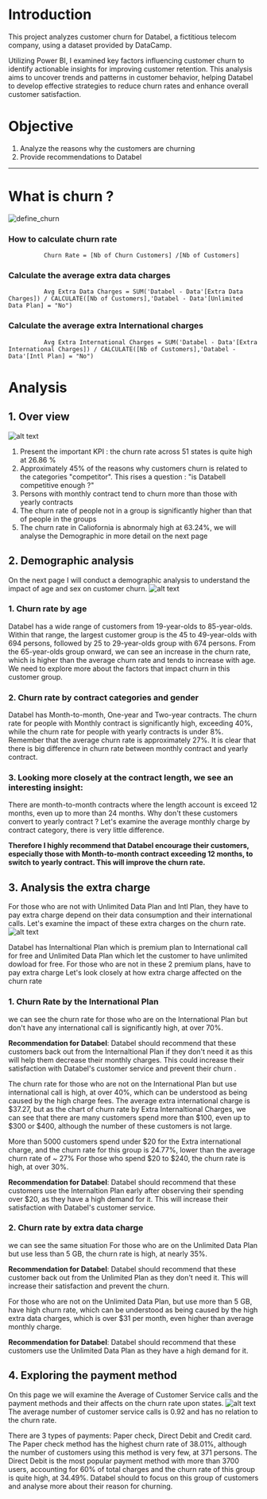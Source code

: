 # Introduction 

This project analyzes customer churn for Databel, a fictitious telecom company, using a dataset provided by DataCamp. 

Utilizing Power BI, I examined key factors influencing customer churn to identify actionable insights for improving customer retention. 
This analysis aims to uncover trends and patterns in customer behavior, helping Databel to develop effective strategies to reduce churn rates and enhance overall customer satisfaction.

# Objective 
1. Analyze the reasons why the customers are churning
2. Provide recommendations to Databel 
____
# What is churn ?
![define_churn](https://github.com/user-attachments/assets/a92ce0ca-e8c6-479c-a6e3-16735461745b)

### How to calculate churn rate 

              Churn Rate = [Nb of Churn Customers] /[Nb of Customers]
          
### Calculate the average extra data charges 

              Avg Extra Data Charges = SUM('Databel - Data'[Extra Data Charges]) / CALCULATE([Nb of Customers],'Databel - Data'[Unlimited Data Plan] = "No")

### Calculate the average extra International charges 

              Avg Extra International Charges = SUM('Databel - Data'[Extra International Charges]) / CALCULATE([Nb of Customers],'Databel - Data'[Intl Plan] = "No")
              

# Analysis
## 1. Over view 
![alt text](https://github.com/Tsubame88/DataAnalyst_PowerBI_CustomerChurn/blob/main/Screenshot_Overview.png)
1. Present the important KPI : the churn rate across 51 states is quite high at 26.86 %
2. Approximately 45% of the reasons why customers churn is related to the categories "competitor". This rises a question : "is Databell competitive enough ?"
3. Persons with monthly contract tend to churn more than those with yearly contracts
4. The churn rate of people not in a group is significantly higher than that of people in the groups
5. The churn rate in Caliofornia is abnormaly high at 63.24%, we will analyse the Demographic in more detail on the next page

## 2. Demographic analysis
On the next page I will conduct a demographic analysis to understand the impact of age and sex on customer churn.
![alt text](https://github.com/Tsubame88/DataAnalyst_PowerBI_CustomerChurn/blob/main/Screenshot_Demography.png)

### 1. Churn rate by age

   Databel has a wide range of customers from 19-year-olds to 85-year-olds. Within that range, the largest customer group is the 45 to 49-year-olds with 694 persons, followed by 25 to 29-year-olds group with 674 persons. 
  From the 65-year-olds group onward, we can see an increase in the churn rate, which is higher than the average churn rate and tends to increase with age. 
  We need to explore more about the factors that impact churn in this customer group.

### 2. Churn rate by contract categories and gender

  Databel has Month-to-month, One-year and Two-year contracts. The churn rate for people with Monthly contract is significantly high, exceeding 40%, while the churn rate for people with yearly contracts is under 8%. Remember that the average churn rate is approximately 27%. It is clear that there is big difference in churn rate between monthly contract and yearly contract.

### 3. Looking more closely at the contract length, we see an interesting insight: 

There are month-to-month contracts where the length account is exceed 12 months, even up to more than 24 months. 
Why don't these customers convert to yearly contract ? Let's examine the average monthly charge by contract category, there is very little difference. 

**Therefore I highly recommend that Databel encourage their customers, especially those with Month-to-month contract exceeding 12 months, to switch to yearly contract. This will improve the churn rate.**

       
## 3. Analysis the extra charge 

For those who are not with Unlimited Data Plan and Intl Plan, they have to pay extra charge depend on their data consumption and their international calls. Let's examine the impact of these extra charges on the churn rate.
![alt text](https://github.com/Tsubame88/DataAnalyst_PowerBI_CustomerChurn/blob/main/Screenshot_Extracharge.png)

Databel has Internaltional Plan which is premium plan to International call for free and Unlimited Data Plan which let the customer to have unlimited dowload for free.
For those who are not in these 2 premium plans, have to pay extra charge 
Let's look closely at how extra charge affected on the churn rate

### 1. Churn Rate by the International Plan
  we can see the churn rate for those who are on the International Plan but don't have any international call is significantly high, at over 70%.

  **Recommendation for Databel**: Databel should recommend that these customers back out from the Internaltional Plan if they don't need it as this will help them decrease their monthly charges. This could increase their satisfaction with Databel's customer service and prevent their churn . 

  The churn rate for those who are not on the International Plan but use international call is high, at over 40%, which can be understood as being caused by the high charge fees.
  The average extra international charge is $37.27, but as the chart of churn rate by Extra Internaltional Charges, we can see that there are many customers spend more than $100, even up to $300 or $400, although the number of these customers is not large. 

  More than 5000 customers spend under $20 for the Extra international charge, and the churn rate for this group is 24.77%, lower than the average churn rate of ~ 27%
  For those who spend $20 to $240, the churn rate is high, at over 30%. 

  **Recommendation for Databel**: Databel should recommend that these customers use the Internaltion Plan early after observing their spending over $20, as they have a high demand for it. This will increase their satisfaction with Databel's customer service.   

### 2. Churn rate by extra data charge
  we can see the same situation
  For those who are on the Unlimited Data Plan but use less than 5 GB, the churn rate is high, at nearly 35%.

  **Recommendation for Databel**: Databel should recommend that these customer back out from the Unlimited Plan as they don't need it. This will increase their satisfaction and prevent the churn.

  For those who are not on the Unlimited Data Plan, but use more than 5 GB, have high churn rate, which can be understood as being caused by the high extra data charges, which is over $31 per month, even higher than average monthly charge. 

  **Recommendation for Databel**: Databel should recommend that these customers use the Unlimited Data Plan as they have a high demand for it. 



## 4. Exploring the payment method 
On this page we will examine the Average of Customer Service calls and the payment methods and their affects on the churn rate upon states. 
![alt text](https://github.com/Tsubame88/DataAnalyst_PowerBI_CustomerChurn/blob/main/Screenshot_CSC_payment.png)
The average number of customer service calls is 0.92 and has no relation to the churn rate.

There are 3 types of payments: Paper check, Direct Debit and Credit card. The Paper check method has the highest churn rate of 38.01%, although the number of customers using this method is very few, at 371 persons.
The Direct Debit is the most popular payment method with more than 3700 users, accounting for 60% of total charges and the churn rate of this group is quite high, at 34.49%. Databel should to focus on this group of customers and analyse more about their reason for churning.







